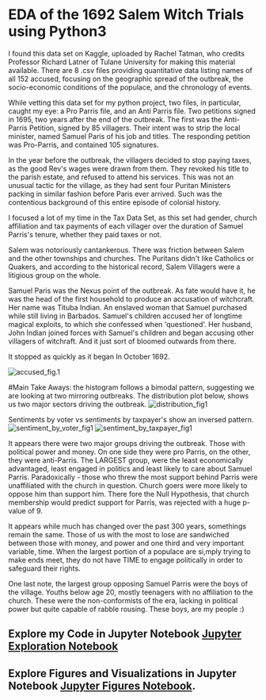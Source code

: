 # EDA of the 1692 Salem Witch Trials using Python3

I found this data set on Kaggle, uploaded by Rachel Tatman, who credits Professor Richard Latner of Tulane University for making this material available. There are 8 .csv files providing quantitative data listing names of all 152 accused, focusing on the geographic spread of the outbreak, the socio-economic conditions of the populace, and the chronology of events.

While vetting this data set for my python project, two files, in particular, caught my eye: a Pro Parris file, and an Anti Parris file. Two petitions signed in 1695, two years after the end of the outbreak. The first was the Anti-Parris Petition, signed by 85 villagers. Their intent was to strip the local minister, named Samuel Paris of his job and titles. The responding petition was Pro-Parris, and contained 105 signatures.

In the year before the outbreak, the villagers decided to stop paying taxes, as the good Rev's wages were drawn from them. They revoked his title to the parish estate, and refused to attend his services. This was not an unusual tactic for the village, as they had sent four Puritan Ministers packing in similar fashion before Paris ever arrived. Such was the contentious background of this entire episode of colonial history.

I focused a lot of my time in the Tax Data Set, as this set had gender, church affiliation and tax payments of each villager over the duration of Samuel Parris's tenure, whether they paid taxes or not.

Salem was notoriously cantankerous. There was friction between Salem and the other townships and churches. The Puritans didn't like Catholics or Quakers, and according to the historical record, Salem Villagers were a litigious group on the whole.

Samuel Paris was the Nexus point of the outbreak. As fate would have it, he was the head of the first household to produce an accusation of witchcraft. Her name was Tituba Indian. An enslaved woman that Samuel purchased while still living in Barbados. Samuel's children accused her of longtime magical exploits, to which she confessed when 'questioned'. Her husband, John Indian joined forces with Samuel's children and began accusing other villagers of witchraft. And it just sort of bloomed outwards from there.

It stopped as quickly as it began In October 1692.

![accused_fig.1](https://user-images.githubusercontent.com/90716926/144075411-dc5cc991-bb97-4393-8b6e-7211f7152168.png)

#Main Take Aways:
the histogram follows a bimodal pattern, suggesting we are looking at two mirroring outbreaks. The distribution plot below, shows us two major sectors driving the outbreak. 
![distribution_fig1](https://user-images.githubusercontent.com/90716926/144080766-fa09ab4f-db2c-4bfc-ba5c-d9fb624b8b6c.png)

Sentiments by voter vs sentiments by taxpayer's show an inversed pattern.
![sentiment_by_voter_fig1](https://user-images.githubusercontent.com/90716926/144081321-ac2ab289-3db3-456d-a0a3-5c9728f5866c.png)
![sentiment_by_taxpayer_fig1](https://user-images.githubusercontent.com/90716926/144081303-faddf525-f1b8-4307-8c8e-000522fc7029.png)

It appears there were two major groups driving the outbreak.
Those with political power and money.  On one side they were pro Parris, on the other, they were anti-Parris.
The LARGEST group, were the least economically advantaged, least engaged in politics and least likely to care about Samuel Parris.
Paradoxically - those who threw the most support behind Parris were unaffiliated with the church in question.  Church goers were more likely to oppose him than support him.  There fore the Null Hypothesis, that church membership would predict support for Parris, was rejected with a huge p-value of 9.

It appears while much has changed over the past 300 years, somethings remain the same.
Those of us with the most to lose are sandwiched between those with money, and power and one third and very important variable, time.
When the largest portion of a populace are si,mply trying to make ends meet, they do not have TIME to engage politically in order to safeguard their rights.

One last note, the largest group opposing Samuel Parris were the boys of the village.  Youths below age 20, mostly teenagers with no affiliation to the church.
These were the non-conformists of the era, lacking in political power but quite capable of rabble rousing.  These boys, are my people :)

## Explore my Code in Jupyter Notebook [Jupyter Exploration Notebook](https://github.com/slaing77/salem-witch-trials/blob/main/salemNotebook.ipynb)
## Explore Figures and Visualizations in Jupyter Notebook [Jupyter Figures Notebook](https://github.com/slaing77/salem-witch-trials/blob/main/salemFigures.ipynb).
